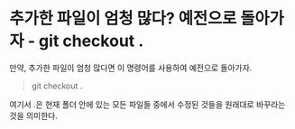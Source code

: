 # 추가한 파일이 엄청 많다? 예전으로 돌아가자 - git checkout .

만약, 추가한 파일이 엄청 많다면 이 명령어를 사용하여 예전으로 돌아가자.

> git checkout .

여기서 .은 현재 폴더 안에 있는 모든 파일들 중에서 수정된 것들을 원래대로 바꾸라는 것을 의미한다.
